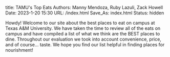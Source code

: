 title: TAMU's Top Eats
Authors: Manny Mendoza, Ruby Lazuli, Zack Howell 
Date: 2023-1-20 15:30
URL: /index.html 
Save_As: index.html 
Status: hidden


Howdy! Welcome to our site about the best places to eat on campus at Texas A&M University. We have taken the time to review all of the eats on campus and have compiled a list of what we think are the BEST places to dine. Throughout our evaluation we took into account convenience, price, and of course... taste. We hope you find our list helpful in finding places for nourishment!
